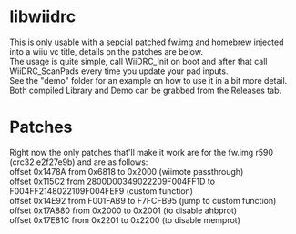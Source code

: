 # libwiidrc
This is only usable with a sepcial patched fw.img and homebrew injected into a wiiu vc title, details on the patches are below.  
The usage is quite simple, call WiiDRC_Init on boot and after that call WiiDRC_ScanPads every time you update your pad inputs.  
See the "demo" folder for an example on how to use it in a bit more detail.  
Both compiled Library and Demo can be grabbed from the Releases tab.    

# Patches
Right now the only patches that'll make it work are for the fw.img r590 (crc32 e2f27e9b) and are as follows:  
offset 0x1478A from 0x6818 to 0x2000 (wiimote passthrough)  
offset 0x115C2 from 2800D00349022209F004FF1D to F004FF2148022109F004FEF9 (custom function)  
offset 0x14E92 from F001FAB9 to F7FCFB95 (jump to custom function)  
offset 0x17A880 from 0x2000 to 0x2001 (to disable ahbprot)  
offset 0x17E81C from 0x2201 to 0x2200 (to disable memprot)  
